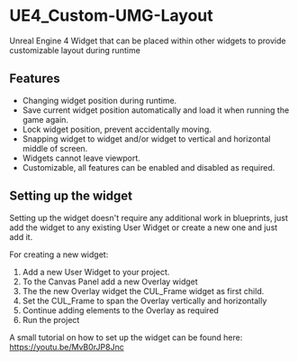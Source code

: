 # UE4_Custom-UMG-Layout
Unreal Engine 4 Widget that can be placed within other widgets to provide customizable layout during runtime

## Features
- Changing widget position during runtime.
- Save current widget position automatically and load it when running the game again.
- Lock widget position, prevent accidentally moving.
- Snapping widget to widget and/or widget to vertical and horizontal middle of screen.
- Widgets cannot leave viewport.
- Customizable, all features can be enabled and disabled as required.

## Setting up the widget
Setting up the widget doesn't require any additional work in blueprints, just add the widget to any existing User Widget or
create a new one and just add it.

For creating a new widget:  
1. Add a new User Widget to your project.
2. To the Canvas Panel add a new Overlay widget
3. The the new Overlay widget the CUL_Frame widget as first child.
4. Set the CUL_Frame to span the Overlay vertically and horizontally
5. Continue adding elements to the Overlay as required
6. Run the project

A small tutorial on how to set up the widget can be found here: https://youtu.be/MvB0rJP8Jnc
